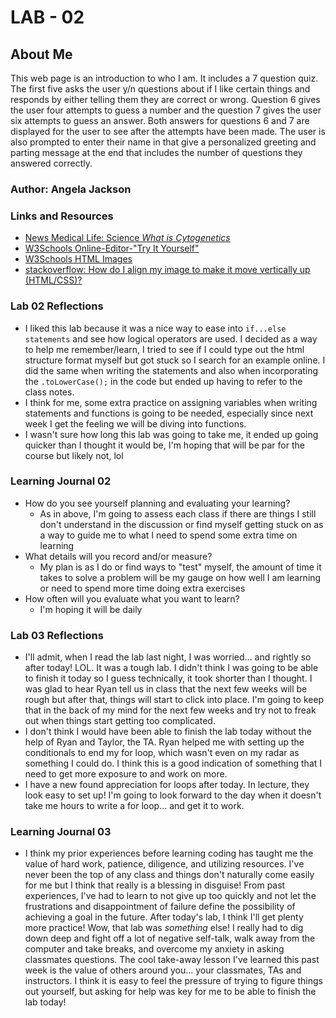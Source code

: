 # LAB - 02

## About Me

This web page is an introduction to who I am. It includes a 7 question quiz. The first five asks the user y/n questions about if I like certain things and responds by either telling them they are correct or wrong. Question 6 gives the user four attempts to guess a number and the question 7 gives the user six attempts to guess an answer. Both answers for questions 6 and 7 are displayed for the user to see after the attempts have been made. The user is also prompted to enter their name in that give a personalized greeting and parting message at the end that includes the number of questions they answered correctly.

### Author: Angela Jackson

### Links and Resources

* [News Medical Life: Science *What is Cytogenetics*](https://www.news-medical.net/life-sciences/What-is-Cytogenetics.aspx)
* [W3Schools Online-Editor-"Try It Yourself"](https://www.w3schools.com/html/tryit.asp?filename=tryhtml_editors)
* [W3Schools HTML Images](https://www.w3schools.com/html/html_images.asp)
* [stackoverflow: How do I align my image to make it move vertically up (HTML/CSS)?](https://stackoverflow.com/questions/8090195/how-do-i-align-in-my-image-to-move-it-vertically-upcss-html)

### Lab 02 Reflections

* I liked this lab because it was a nice way to ease into `if...else statements` and see how logical operators are used. I decided as a way to help me remember/learn, I tried to see if I could type out the html structure format myself but got stuck so I search for an example online. I did the same when writing the statements and also when incorporating the `.toLowerCase();` in the code but ended up having to refer to the class notes.
* I think for me, some extra practice on assigning variables when writing statements and functions is going to be needed, especially since next week I get the feeling we will be diving into functions.
* I wasn't sure how long this lab was going to take me, it ended up going quicker than I thought it would be, I'm hoping that will be par for the course but likely not, lol

### Learning Journal 02

* How do you see yourself planning and evaluating your learning?
  * As in above, I'm going to assess each class if there are things I still don't understand in the discussion or find myself getting stuck on as a way to guide me to what I need to spend some extra time on learning
* What details will you record and/or measure?
  * My plan is as I do or find ways to "test" myself, the amount of time it takes to solve a problem will be my gauge on how well I am learning or need to spend more time doing extra exercises
* How often will you evaluate what you want to learn?
  * I'm hoping it will be daily

### Lab 03 Reflections

* I'll admit, when I read the lab last night, I was worried... and rightly so after today! LOL. It was a tough lab. I didn't think I was going to be able to finish it today so I guess technically, it took shorter than I thought. I was glad to hear Ryan tell us in class that the next few weeks will be rough but after that, things will start to click into place. I'm going to keep that in the back of my mind for the next few weeks and try not to freak out when things start getting too complicated.
* I don't think I would have been able to finish the lab today without the help of Ryan and Taylor, the TA. Ryan helped me with setting up the conditionals to end my for loop, which wasn't even on my radar as something I could do. I think this is a good indication of something that I need to get more exposure to and work on more.
* I have a new found appreciation for loops after today. In lecture, they look easy to set up! I'm going to look forward to the day when it doesn't take me hours to write a for loop... and get it to work.

### Learning Journal 03

* I think my prior experiences before learning coding has taught me the value of hard work, patience, diligence, and utilizing resources. I've never been the top of any class and things don't naturally come easily for me but I think that really is a blessing in disguise! From past experiences, I've had to learn to not give up too quickly and not let the frustrations and disappointment of failure define the possibility of achieving a goal in the future. After today's lab, I think I'll get plenty more practice! Wow, that lab was *something* else! I really had to dig down deep and fight off a lot of negative self-talk, walk away from the computer and take breaks, and overcome my anxiety in asking classmates questions. The cool take-away lesson I've learned this past week is the value of others around you... your classmates, TAs and instructors. I think it is easy to feel the pressure of trying to figure things out yourself, but asking for help was key for me to be able to finish the lab today!
